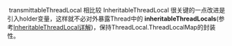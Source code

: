​    transmittableThreadLocal 相比较 InheritableThreadLocal 很关键的一点改进是引入holder变量，这样就不必对外暴露Thread中的 **inheritableThreadLocals**(参考[InheritableThreadLocal详解](https://www.jianshu.com/p/94ba4a918ff5))，保持ThreadLocal.ThreadLocalMap的封装性。